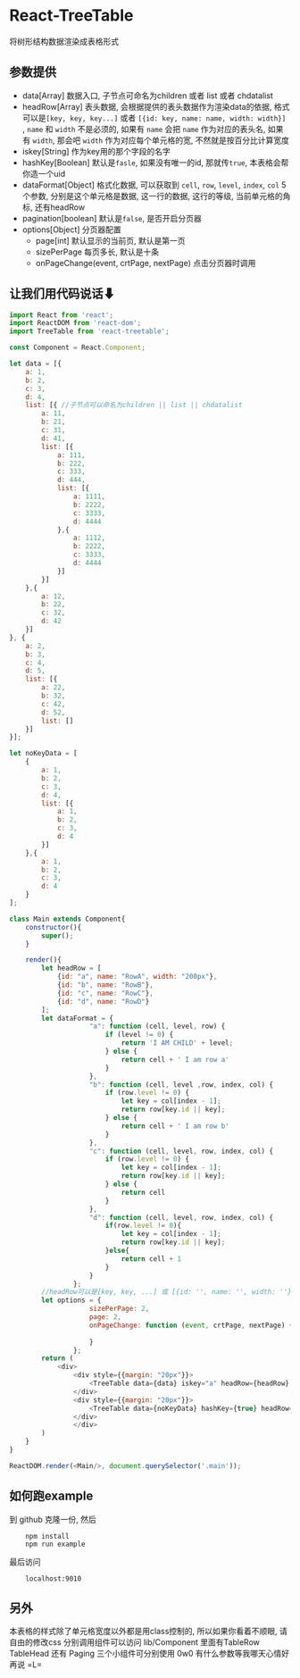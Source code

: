 # React-TreeTable
将树形结构数据渲染成表格形式

## 参数提供
* data[Array]   数据入口, 子节点可命名为children 或者 list 或者 chdatalist
* headRow[Array]   表头数据, 会根据提供的表头数据作为渲染data的依据, 格式可以是`[key, key, key...]` 或者 `[{id: key, name: name, width: width}] `, `name` 和 `width` 不是必须的, 如果有 `name` 会把 `name` 作为对应的表头名, 如果有 `width`, 那会吧 `width` 作为对应每个单元格的宽, 不然就是按百分比计算宽度
* iskey[String]   作为key用的那个字段的名字
* hashKey[Boolean]   默认是`fasle`, 如果没有唯一的id, 那就传`true`, 本表格会帮你造一个uid
* dataFormat[Object]   格式化数据, 可以获取到 `cell`, `row`, `level`, `index`, `col` 5个参数, 分别是这个单元格是数据, 这一行的数据, 这行的等级, 当前单元格的角标, 还有headRow
* pagination[boolean] 默认是`false`, 是否开启分页器
* options[Object] 分页器配置
    * page[int] 默认显示的当前页, 默认是第一页
    * sizePerPage 每页多长, 默认是十条
    * onPageChange(event, crtPage, nextPage) 点击分页器时调用

## 让我们用代码说话⬇
```javascript
import React from 'react';
import ReactDOM from 'react-dom';
import TreeTable from 'react-treetable';

const Component = React.Component;

let data = [{
    a: 1,
    b: 2,
    c: 3,
    d: 4,
    list: [{ //子节点可以命名为children || list || chdatalist
        a: 11,
        b: 21,
        c: 31,
        d: 41,
        list: [{
            a: 111,
            b: 222,
            c: 333,
            d: 444,
            list: [{
                a: 1111,
                b: 2222,
                c: 3333,
                d: 4444
            },{
                a: 1112,
                b: 2222,
                c: 3333,
                d: 4444
            }]
        }]
    },{
        a: 12,
        b: 22,
        c: 32,
        d: 42
    }]
}, {
    a: 2,
    b: 3,
    c: 4,
    d: 5,
    list: [{
        a: 22,
        b: 32,
        c: 42,
        d: 52,
        list: []
    }]
}];

let noKeyData = [
    {
        a: 1,
        b: 2,
        c: 3,
        d: 4,
        list: [{
            a: 1,
            b: 2,
            c: 3,
            d: 4
        }]
    },{
        a: 1,
        b: 2,
        c: 3,
        d: 4
    }
];

class Main extends Component{
    constructor(){
        super();
    }

    render(){
        let headRow = [
            {id: "a", name: "RowA", width: "200px"},
            {id: "b", name: "RowB"},
            {id: "c", name: "RowC"},
            {id: "d", name: "RowD"}
        ];
        let dataFormat = {
                    "a": function (cell, level, row) {
                        if (level != 0) {
                            return 'I AM CHILD' + level;
                        } else {
                            return cell + ' I am row a'
                        }
                    },
                    "b": function (cell, level ,row, index, col) {
                        if (row.level != 0) {
                            let key = col[index - 1];
                            return row[key.id || key];
                        } else {
                            return cell + ' I am row b'
                        }
                    },
                    "c": function (cell, level, row, index, col) {
                        if (row.level != 0) {
                            let key = col[index - 1];
                            return row[key.id || key];
                        } else {
                            return cell
                        }
                    },
                    "d": function (cell, level, row, index, col) {
                        if(row.level != 0){
                            let key = col[index - 1];
                            return row[key.id || key];
                        }else{
                            return cell + 1
                        }
                    }
                };
        //headRow可以是[key, key, ...] 或 [{id: '', name: '', width: ''}, ...]形式, name 和 width 不是必须
        let options = {
                    sizePerPage: 2,
                    page: 2,
                    onPageChange: function (event, crtPage, nextPage) {
        
                    }
                };
        return (
            <div>
                <div style={{margin: "20px"}}>
                    <TreeTable data={data} iskey="a" headRow={headRow} dataFormat={dataFormat}/>
                </div>
                <div style={{margin: "20px"}}>
                    <TreeTable data={noKeyData} hashKey={true} headRow={headRow} pagination={true} options={options}/>
                </div>
                </div>
        )
    }
}

ReactDOM.render(<Main/>, document.querySelector('.main'));

```

## 如何跑example
到 github 克隆一份, 然后

```
    npm install
    npm run example 
```

最后访问
```
    localhost:9010
```

## 另外
本表格的样式除了单元格宽度以外都是用class控制的, 所以如果你看着不顺眼, 请自由的修改css
分别调用组件可以访问 lib/Component 里面有TableRow TableHead 还有 Paging 三个小组件可分别使用 0w0 有什么参数等我哪天心情好再说 =L=